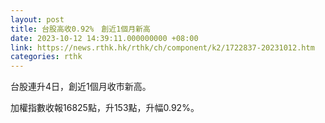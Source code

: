 ```yaml
---
layout: post
title: 台股高收0.92%　創近1個月新高
date: 2023-10-12 14:39:11.000000000 +08:00
link: https://news.rthk.hk/rthk/ch/component/k2/1722837-20231012.htm
categories: rthk
---
```


台股連升4日，創近1個月收市新高。

加權指數收報16825點，升153點，升幅0.92%。
